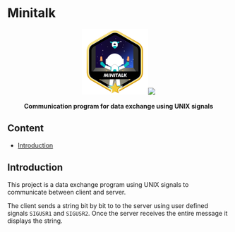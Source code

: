 # Minitalk
<p align="center">
<img src="https://github.com/miladrahmat/42-badges/blob/master/badges/minitalkm.png"><img width=144 src="https://github.com/user-attachments/assets/65bdd92b-d5ab-4adb-b86c-fde82061d1ab">
</p>
<p align="center">
<b>Communication program for data exchange using UNIX signals</b>

## Content

- [Introduction](#introduction)

## Introduction

This project is a data exchange program using UNIX signals to communicate between client and server.

The client sends a string bit by bit to to the server using user defined signals `SIGUSR1` and `SIGUSR2`. Once the server receives the entire message it displays the string.
